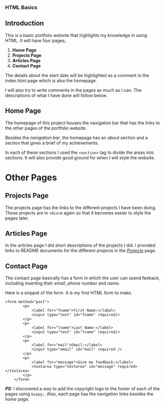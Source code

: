 ### HTML Basics

## Introduction

This is a basic portfolio website that highlights my knowledge in using HTML. It will have four pages;

1. **Home Page**
2. **Projects Page**
3. **Articles Page**
4. **Contact Page**

The details about the start date will be highlighted as a comment in the index.html page which is also the homepage.

I will also try to write comments in the pages as much as I can. The descriptions of what I have done will follow below.

## Home Page

The homepage of this project houses the navigation bar that has the links to the other pages of the portfolio website.

Besides the *navigation bar*, the homepage has an *about* section and a section that gives a brief of my achievements.

In each of these sections I used the ``` <section> ``` tag to divide the areas into sections. It will also provide good ground for when I will style the website.

# Other Pages
## Projects Page

The projects page has the links to the different projects I have been doing. These projects are in ``` <div> ```s again so that it becomes easier to style the pages later.

## Articles Page

In the articles page I did short descriptions of the projects I did. I provided links to README documents for the different projects in the <ins>*Projects*</ins> page.

## Contact Page

The contact page basically has a form in which the user can ssend feeback, including inserting their *email*, *phone number* and *name*.

Here is a snippet of the form. It is my first HTML form to make.
``` 
<form method="post">
        <p>
            <label for="fname">First Name:</label>
            <input type="text" id="fname" required/>
        </p>
        <p>    
            <label for="lname">Last Name:</label>
            <input type="text" id="lname" required/>
        </p>
        <p>
            <label for="mail">Email:</label>
            <input type="email" id="mail" required />
        </p>
        <p>
            <label for="message">Give me feedback:</label>
            <textarea type="textarea" id="message" required></textarea>
        </p>    
    </form> 
```

_**PS:**_ I discovered a way to add the copyright logo to the footer of each of the pages using ``` &copy; ```. Also, each page has the navigation links besides the *home page*.